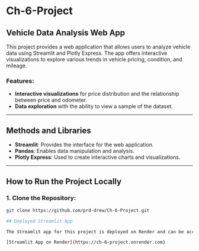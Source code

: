 # Ch-6-Project
## Vehicle Data Analysis Web App

This project provides a web application that allows users to analyze vehicle data using Streamlit and Plotly Express. The app offers interactive visualizations to explore various trends in vehicle pricing, condition, and mileage.

### Features:
- **Interactive visualizations** for price distribution and the relationship between price and odometer.
- **Data exploration** with the ability to view a sample of the dataset.
  
---

## Methods and Libraries

- **Streamlit**: Provides the interface for the web application.
- **Pandas**: Enables data manipulation and analysis.
- **Plotly Express**: Used to create interactive charts and visualizations.

---

## How to Run the Project Locally

### 1. **Clone the Repository**:
   ```bash
   git clone https://github.com/prd-drew/Ch-6-Project.git

## Deployed Streamlit App

The Streamlit app for this project is deployed on Render and can be accessed at the following link:

[Streamlit App on Render](https://ch-6-project.onrender.com)


